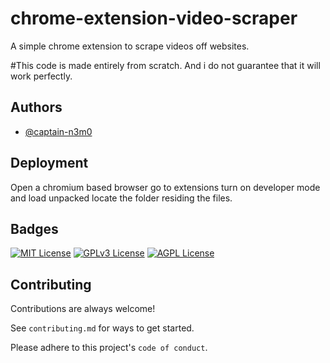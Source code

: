 # chrome-extension-video-scraper
A simple chrome extension to scrape videos off websites.

#This code is made entirely from scratch. And i do not guarantee that it will work perfectly.

## Authors

- [@captain-n3m0](https://github.com/captain-n3m0)


## Deployment

Open a chromium based browser go to extensions turn on developer mode and load unpacked locate the folder residing the files.


## Badges

[![MIT License](https://img.shields.io/badge/License-MIT-green.svg)](https://choosealicense.com/licenses/mit/)
[![GPLv3 License](https://img.shields.io/badge/License-GPL%20v3-yellow.svg)](https://opensource.org/licenses/)
[![AGPL License](https://img.shields.io/badge/license-AGPL-blue.svg)](http://www.gnu.org/licenses/agpl-3.0)


## Contributing

Contributions are always welcome!

See `contributing.md` for ways to get started.

Please adhere to this project's `code of conduct`.

